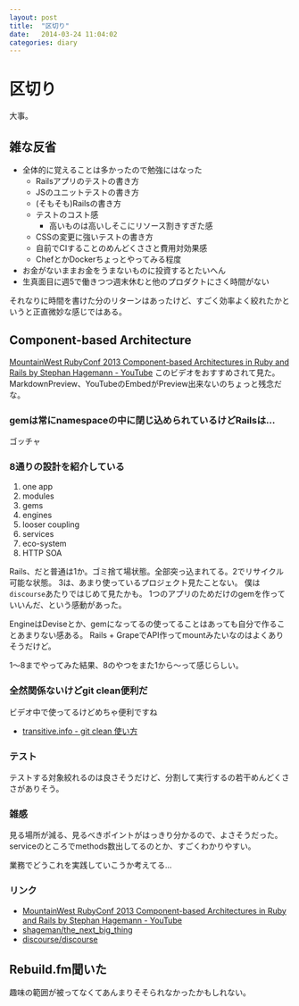 ```yaml
---
layout: post
title:  "区切り"
date:   2014-03-24 11:04:02
categories: diary
---
```

# 区切り
大事。

## 雑な反省
- 全体的に覚えることは多かったので勉強にはなった
  - Railsアプリのテストの書き方
  - JSのユニットテストの書き方
  - (そもそも)Railsの書き方
  - テストのコスト感
    - 高いものは高いしそこにリソース割きすぎた感
  - CSSの変更に強いテストの書き方
  - 自前でCIすることのめんどくささと費用対効果感
  - ChefとかDockerちょっとやってみる程度
- お金がないままお金をうまないものに投資するとたいへん
- 生真面目に週5で働きつつ週末休むと他のプロダクトにさく時間がない

それなりに時間を書けた分のリターンはあったけど、すごく効率よく絞れたかというと正直微妙な感じではある。

## Component-based Architecture
[MountainWest RubyConf 2013 Component-based Architectures in Ruby and Rails by Stephan Hagemann - YouTube](http://www.youtube.com/watch?v=-54SDanDC00#t=93)
このビデオをおすすめされて見た。MarkdownPreview、YouTubeのEmbedがPreview出来ないのちょっと残念だな。

### gemは常にnamespaceの中に閉じ込められているけどRailsは...
ゴッチャ

### 8通りの設計を紹介している
1. one app
2. modules
3. gems
4. engines
5. looser coupling
6. services
7. eco-system
8. HTTP SOA

Rails、だと普通は1か。ゴミ捨て場状態。全部突っ込まれてる。2でリサイクル可能な状態。
3は、あまり使っているプロジェクト見たことない。
僕は`discourse`あたりではじめて見たかも。
1つのアプリのためだけのgemを作っていいんだ、という感動があった。

EngineはDeviseとか、gemになってるの使ってることはあっても自分で作ることあまりない感ある。
Rails + GrapeでAPI作ってmountみたいなのはよくありそうだけど。

1〜8までやってみた結果、8のやつをまた1から〜って感じらしい。

### 全然関係ないけどgit clean便利だ
ビデオ中で使ってるけどめちゃ便利ですね

- [transitive.info - git clean 使い方](http://transitive.info/article/git/command/clean/)

### テスト
テストする対象絞れるのは良さそうだけど、分割して実行するの若干めんどくささがありそう。

### 雑感
見る場所が減る、見るべきポイントがはっきり分かるので、よさそうだった。
serviceのところでmethods数出してるのとか、すごくわかりやすい。

業務でどうこれを実践していこうか考えてる...

### リンク
- [MountainWest RubyConf 2013 Component-based Architectures in Ruby and Rails by Stephan Hagemann - YouTube](http://www.youtube.com/watch?v=-54SDanDC00#t=93)
- [shageman/the_next_big_thing](https://github.com/shageman/the_next_big_thing)
- [discourse/discourse](https://github.com/discourse/discourse)

## Rebuild.fm聞いた
趣味の範囲が被ってなくてあんまりそそられなかったかもしれない。
